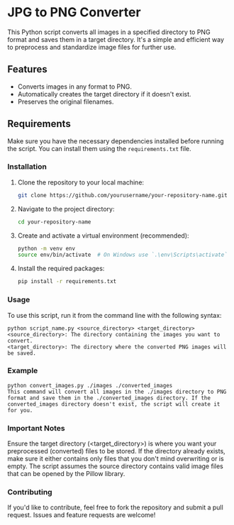 
# JPG to PNG Converter

This Python script converts all images in a specified directory to PNG format and saves them in a target directory. It's a simple and efficient way to preprocess and standardize image files for further use.

## Features

- Converts images in any format to PNG.
- Automatically creates the target directory if it doesn't exist.
- Preserves the original filenames.

## Requirements

Make sure you have the necessary dependencies installed before running the script. You can install them using the `requirements.txt` file.

### Installation

1. Clone the repository to your local machine:

   ```bash
   git clone https://github.com/yourusername/your-repository-name.git

2. Navigate to the project directory:
    ```bash
    cd your-repository-name

3. Create and activate a virtual environment (recommended):

    ```bash
    python -m venv env
    source env/bin/activate  # On Windows use `.\env\Scripts\activate`

4. Install the required packages:

    ```bash
    pip install -r requirements.txt
    

### Usage
To use this script, run it from the command line with the following syntax:


    python script_name.py <source_directory> <target_directory>
    <source_directory>: The directory containing the images you want to convert.
    <target_directory>: The directory where the converted PNG images will be saved.

### Example
    python convert_images.py ./images ./converted_images
    This command will convert all images in the ./images directory to PNG format and save them in the ./converted_images directory. If the converted_images directory doesn't exist, the script will create it for you.

### Important Notes

Ensure the target directory (<target_directory>) is where you want your preprocessed (converted) files to be stored. If the directory already exists, make sure it either contains only files that you don't mind overwriting or is empty.
The script assumes the source directory contains valid image files that can be opened by the Pillow library.

### Contributing
If you'd like to contribute, feel free to fork the repository and submit a pull request. Issues and feature requests are welcome!
